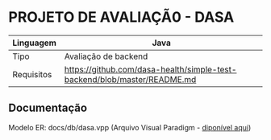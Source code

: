 PROJETO DE AVALIAÇÃ0 - DASA
==============================

| Linguagem | Java |
| --------- | ---- |
| Tipo | Avaliação de backend |
| Requisitos | https://github.com/dasa-health/simple-test-backend/blob/master/README.md |


Documentação
-------------
Modelo ER: docs/db/dasa.vpp (Arquivo Visual Paradigm - [diponível aqui](https://www.visual-paradigm.com/download/))
